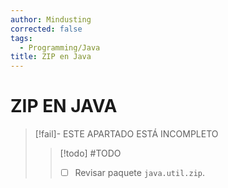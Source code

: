 ```yaml
---
author: Mindusting
corrected: false
tags:
  - Programming/Java
title: ZIP en Java
---
```


# ZIP EN JAVA

> [!fail]- ESTE APARTADO ESTÁ INCOMPLETO
> > [!todo] #TODO
> > - [ ] Revisar paquete `java.util.zip`.
